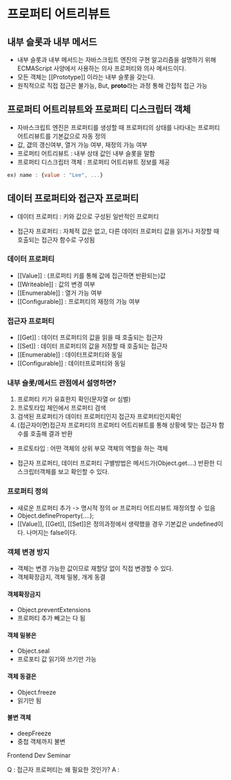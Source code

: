 # 프로퍼티 어트리뷰트

## 내부 슬롯과 내부 메서드

- 내부 슬롯과 내부 메서드는 자바스크립트 엔진의 구현 알고리즘을 설명하기 위해 ECMAScript 사양에서 사용하는 의사 프로퍼티와 의사 메서드이다.
- 모든 객체는 [[Prototype]] 이라는 내부 슬롯을 갖는다.
- 원칙적으로 직접 접근은 불가능, But, **proto**라는 과정 통해 간접적 접근 가능

## 프로퍼티 어트리뷰트와 프로퍼티 디스크립터 객체

- 자바스크립트 엔진은 프로퍼티를 생성할 때 프로퍼티의 상태를 나타내는 프로퍼티 어트리뷰트를 기본값으로 자동 정의
- 값, 갮의 갱신여부, 열거 가능 여부, 재정의 가능 여부
- 프로퍼티 어트리뷰트 : 내부 상태 값인 내부 슬롯을 말함
- 프로퍼티 디스크립터 객체 : 프로퍼티 어트리뷰트 정보를 제공

```javascript
ex) name : {value : "Lee", ...}
```

## 데이터 프로퍼티와 접근자 프로퍼티

- 데이터 프로퍼티 : 키와 값으로 구성된 일반적인 프로퍼티

- 접근자 프로퍼티 : 자체적 값은 없고, 다른 데이터 프로퍼티 값을 읽거나 저장할 때 호출되는 접근자 함수로 구성됨

### 데이터 프로퍼티

- [[Value]] : (프로퍼티 키를 통해 값에 접근하면 반환되는)값
- [[Writeable]] : 값의 변경 여부
- [[Enumerable]] : 열거 가능 여부
- [[Configurable]] : 프로퍼티의 재정의 가능 여부

### 접근자 프로퍼티

- [[Get]] : 데이터 프로퍼티의 값을 읽을 때 호출되는 접근자
- [[Set]] : 데이터 프로퍼티의 값을 저장할 때 호출되는 접근자
- [[Enumerable]] : 데이터프로퍼티와 동일
- [[Configurable]] : 데이터프로퍼티와 동일

### 내부 슬롯/메서드 관점에서 설명하면?

1. 프로퍼티 키가 유효한지 확인(문자열 or 심벌)
2. 프로토타입 체인에서 프로퍼티 검색
3. 검색된 프로퍼티가 데이터 프로퍼티인지 접근자 프로퍼티인지확인
4. (접근자이면)접근자 프로퍼티의 프로퍼티 어트리뷰트를 통해 상황에 맞는 접근자 함수를 호출해 결과 반환

- 프로토타입 : 어떤 객체의 상위 부모 객체의 역할을 하는 객체

* 접근자 프로퍼티, 데이터 프로퍼티 구별방법은 메서드가(Object.get....) 반환한 디스크립터객체를 보고 확인할 수 있다.

### 프로퍼티 정의

- 새로운 프로퍼티 추가 -> 명시적 정의 or 프로퍼티 어트리뷰트 재정의할 수 있음
- Object.defineProperty(....);
- [[Value]], [[Get]], [[Set]]은 정의과정에서 생략했을 경우 기본값은 undefined이다. 나머지는 false이다.

### 객체 변경 방지

- 객체는 변경 가능한 값이므로 재할당 없이 직접 변경할 수 있다.
- 객체확장금지, 객체 밀봉, 개게 동결

#### 객체확장금지

- Object.preventExtensions
- 프로퍼티 추가 빼고는 다 됨

#### 객체 밀봉은

- Object.seal
- 프로포티 값 읽기와 쓰기만 가능

#### 객체 동결은

- Object.freeze
- 읽기만 됨

#### 불변 객체

- deepFreeze
- 중첩 객체까지 불변

Frontend Dev Seminar

Q : 접근자 프로퍼티는 왜 필요한 것인가?
A :
